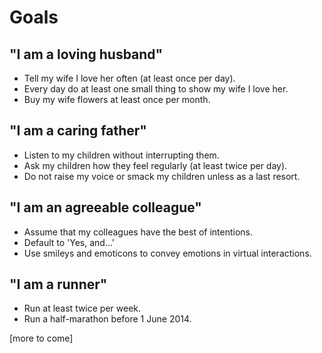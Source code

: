 Goals
=======================================

"I am a loving husband"
----------------
* Tell my wife I love her often (at least once per day).
* Every day do at least one small thing to show my wife I love her.
* Buy my wife flowers at least once per month.

"I am a caring father"
----------------
* Listen to my children without interrupting them.
* Ask my children how they feel regularly (at least twice per day).
* Do not raise my voice or smack my children unless as a last resort.

"I am an agreeable colleague"
----------------
* Assume that my colleagues have the best of intentions.
* Default to 'Yes, and...'
* Use smileys and emoticons to convey emotions in virtual interactions.

"I am a runner"
---------------
* Run at least twice per week.
* Run a half-marathon before 1 June 2014.

[more to come]

